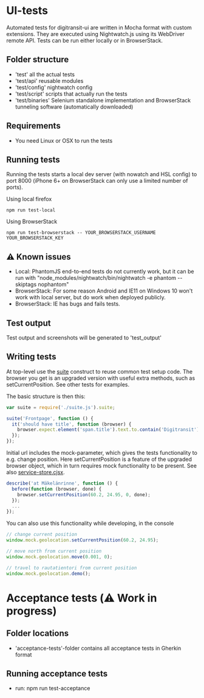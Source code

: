 # UI-tests

Automated tests for digitransit-ui are written in Mocha format with custom extensions. They are executed using Nightwatch.js using its WebDriver remote API. Tests can be run either locally or in BrowserStack.

## Folder structure
- 'test' all the actual tests
- 'test/api' reusable modules
- 'test/config' nightwatch config
- 'test/script' scripts that actually run the tests
- 'test/binaries' Selenium standalone implementation and BrowserStack tunneling software (automatically downloaded)

## Requirements
- You need Linux or OSX to run the tests

## Running tests

Running the tests starts a local dev server (with nowatch and HSL config) to port 8000 (iPhone 6+ on BrowserStack can only use a limited number of ports).

Using local firefox
```
npm run test-local
```

Using BrowserStack
```
npm run test-browserstack -- YOUR_BROWSERSTACK_USERNAME YOUR_BROWSERSTACK_KEY
```

## :warning: Known issues
- Local: PhantomJS end-to-end tests do not currently work, but it can be run with "node_modules/nightwatch/bin/nightwatch -e phantom --skiptags nophantom"
- BrowserStack: For some reason Android and IE11 on Windows 10 won't work with local server, but do work when deployed publicly.
- BrowserStack: IE has bugs and fails tests.

## Test output
Test output and screenshots will be generated to 'test_output'

## Writing tests

At top-level use the [suite](../test/api/suite.js) construct to reuse common test setup code. The browser you get is an upgraded version with useful extra methods, such as setCurrentPosition. See other tests for examples.

The basic structure is then this:
```js
var suite = require('./suite.js').suite;

suite('Frontpage', function () {
  it('should have title', function (browser) {
    browser.expect.element('span.title').text.to.contain('Digitransit');
  });
});
```

Initial url includes the mock-parameter, which gives the tests functionality to e.g. change position. Here setCurrentPosition is a feature of the upgraded browser object, which in turn requires mock functionality to be present. See also [service-store.cjsx](../app/store/service-score.cjsx).

```js
describe('at Mäkelänrinne', function () {
  before(function (browser, done) {
    browser.setCurrentPosition(60.2, 24.95, 0, done);
  });
  ...
});
```

You can also use this functionality while developing, in the console
```js
// change current position
window.mock.geolocation.setCurrentPosition(60.2, 24.95);

// move north from current position
window.mock.geolocation.move(0.001, 0);

// travel to rautatientori from current position
window.mock.geolocation.demo();
```

# Acceptance tests (:warning: Work in progress)

## Folder locations
- 'acceptance-tests'-folder contains all acceptance tests in Gherkin format

## Running acceptance tests
- run: npm run test-acceptance
